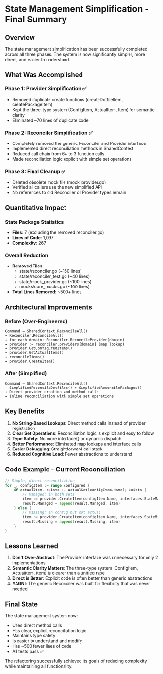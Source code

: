 # State Management Simplification - Final Summary

## Overview

The state management simplification has been successfully completed across all three phases. The system is now significantly simpler, more direct, and easier to understand.

## What Was Accomplished

### Phase 1: Provider Simplification ✅
- Removed duplicate create functions (createDotfileItem, createPackageItem)
- Kept the three-type system (ConfigItem, ActualItem, Item) for semantic clarity
- Eliminated ~70 lines of duplicate code

### Phase 2: Reconciler Simplification ✅
- Completely removed the generic Reconciler and Provider interface
- Implemented direct reconciliation methods in SharedContext
- Reduced call chain from 6+ to 3 function calls
- Made reconciliation logic explicit with simple set operations

### Phase 3: Final Cleanup ✅
- Deleted obsolete mock file (mock_provider.go)
- Verified all callers use the new simplified API
- No references to old Reconciler or Provider types remain

## Quantitative Impact

### State Package Statistics
- **Files**: 7 (excluding the removed reconciler.go)
- **Lines of Code**: 1,097
- **Complexity**: 267

### Overall Reduction
- **Removed Files**:
  - state/reconciler.go (~160 lines)
  - state/reconciler_test.go (~40 lines)
  - state/mock_provider.go (~100 lines)
  - mocks/core_mocks.go (~100 lines)
- **Total Lines Removed**: ~500+ lines

## Architectural Improvements

### Before (Over-Engineered)
```
Command → SharedContext.ReconcileAll()
→ Reconciler.ReconcileAll()
→ for each domain: Reconciler.ReconcileProvider(domain)
→ provider := reconciler.providers[domain] (map lookup)
→ provider.GetConfiguredItems()
→ provider.GetActualItems()
→ reconcileItems()
→ provider.CreateItem()
```

### After (Simplified)
```
Command → SharedContext.ReconcileAll()
→ SimplifiedReconcileDotfiles() + SimplifiedReconcilePackages()
→ Direct provider creation and method calls
→ Inline reconciliation with simple set operations
```

## Key Benefits

1. **No String-Based Lookups**: Direct method calls instead of provider registration
2. **Clear Set Operations**: Reconciliation logic is explicit and easy to follow
3. **Type Safety**: No more interface{} or dynamic dispatch
4. **Better Performance**: Eliminated map lookups and interface calls
5. **Easier Debugging**: Straightforward call stack
6. **Reduced Cognitive Load**: Fewer abstractions to understand

## Code Example - Current Reconciliation

```go
// Simple, direct reconciliation
for _, configItem := range configured {
    if actualItem, exists := actualSet[configItem.Name]; exists {
        // Managed: in both sets
        item := provider.CreateItem(configItem.Name, interfaces.StateManaged, &configItem, actualItem)
        result.Managed = append(result.Managed, item)
    } else {
        // Missing: in config but not actual
        item := provider.CreateItem(configItem.Name, interfaces.StateMissing, &configItem, nil)
        result.Missing = append(result.Missing, item)
    }
}
```

## Lessons Learned

1. **Don't Over-Abstract**: The Provider interface was unnecessary for only 2 implementations
2. **Semantic Clarity Matters**: The three-type system (ConfigItem, ActualItem, Item) is clearer than a unified type
3. **Direct is Better**: Explicit code is often better than generic abstractions
4. **YAGNI**: The generic Reconciler was built for flexibility that was never needed

## Final State

The state management system now:
- Uses direct method calls
- Has clear, explicit reconciliation logic
- Maintains type safety
- Is easier to understand and modify
- Has ~500 fewer lines of code
- All tests pass ✅

The refactoring successfully achieved its goals of reducing complexity while maintaining all functionality.
